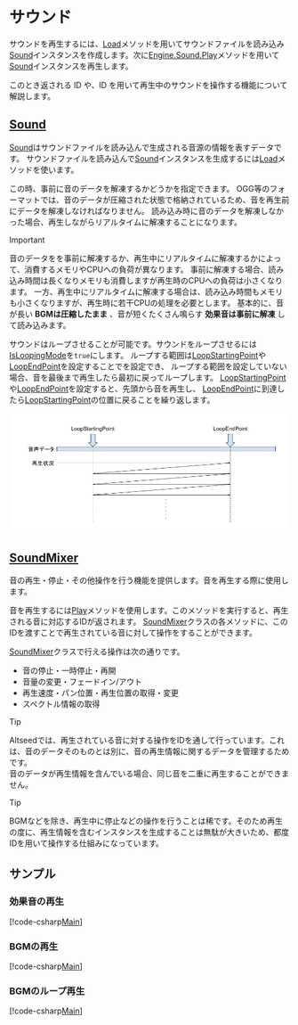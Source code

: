 # サウンド

サウンドを再生するには、[Load](xref:Altseed.Sound.Load(System.String,System.Boolean))メソッドを用いてサウンドファイルを読み込み[Sound](xref:Altseed.Sound)インスタンスを作成します。次に[Engine.Sound.Play](xref:Altseed.SoundMixer.Play(Altseed.Sound))メソッドを用いて[Sound](xref:Altseed.Sound)インスタンスを再生します。  

このとき返される ID や、ID を用いて再生中のサウンドを操作する機能について解説します。

## [Sound](xref:Altseed.Sound)

[Sound](xref:Altseed.Sound)はサウンドファイルを読み込んで生成される音源の情報を表すデータです。
サウンドファイルを読み込んで[Sound](xref:Altseed.Sound)インスタンスを生成するには[Load](xref:Altseed.Sound.Load(System.String,System.Boolean))メソッドを使います。  

この時、事前に音のデータを解凍するかどうかを指定できます。
OGG等のフォーマットでは、音のデータが圧縮された状態で格納されているため、音を再生前にデータを解凍しなければなりません。
読み込み時に音のデータを解凍しなかった場合、再生しながらリアルタイムに解凍することになります。

> [!IMPORTANT]
> 音のデータをを事前に解凍するか、再生中にリアルタイムに解凍するかによって、消費するメモリやCPUへの負荷が異なります。
> 事前に解凍する場合、読み込み時間は長くなりメモリも消費しますが再生時のCPUへの負荷は小さくなります。
> 一方、再生中にリアルタイムに解凍する場合は、読み込み時間もメモリも小さくなりますが、再生時に若干CPUの処理を必要とします。
> 基本的に、音が長い **BGMは圧縮したまま** 、音が短くたくさん鳴らす **効果音は事前に解凍** して読み込みます。

サウンドはループさせることが可能です。サウンドをループさせるには[IsLoopingMode](xref:Altseed.Sound.IsLoopingMode)を`true`にします。
ループする範囲は[LoopStartingPoint](xref:Altseed.Sound.LoopStartingPoint)や[LoopEndPoint](xref:Altseed.Sound.LoopEndPoint)を設定することでを設定でき、
ループする範囲を設定していない場合、音を最後まで再生したら最初に戻ってループします。
[LoopStartingPoint](xref:Altseed.Sound.LoopStartingPoint)や[LoopEndPoint](xref:Altseed.Sound.LoopEndPoint)を設定すると、先頭から音を再生し、
[LoopEndPoint](xref:Altseed.Sound.LoopEndPoint)に到達したら[LoopStartingPoint](xref:Altseed.Sound.LoopStartingPoint)の位置に戻ることを繰り返します。

![loop](loop.png)

## [SoundMixer](xref:Altseed.SoundMixer)

音の再生・停止・その他操作を行う機能を提供します。音を再生する際に使用します。

音を再生するには[Play](xref:Altseed.SoundMixer.Play(Altseed.Sound))メソッドを使用します。このメソッドを実行すると、再生される音に対応するIDが返されます。
[SoundMixer](xref:Altseed.SoundMixer)クラスの各メソッドに、このIDを渡すことで再生されている音に対して操作をすることができます。  

[SoundMixer](xref:Altseed.SoundMixer)クラスで行える操作は次の通りです。

- 音の停止・一時停止・再開
- 音量の変更・フェードイン/アウト
- 再生速度・パン位置・再生位置の取得・変更
- スペクトル情報の取得

> [!TIP]
> Altseedでは、再生されている音に対する操作をIDを通して行っています。これは、音のデータそのものとは別に、音の再生情報に関するデータを管理するためです。  
> 音のデータが再生情報を含んでいる場合、同じ音を二重に再生することができません。

> [!TIP]
> BGMなどを除き、再生中に停止などの操作を行うことは稀です。そのため再生の度に、再生情報を含むインスタンスを生成することは無駄が大きいため、都度IDを用いて操作する仕組みになっています。

## サンプル

### 効果音の再生

[!code-csharp[Main](SE.cs)]

### BGMの再生

[!code-csharp[Main](BGM.cs)]

### BGMのループ再生

[!code-csharp[Main](LoopingBGM.cs)]